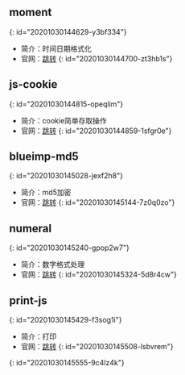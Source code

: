 ## moment
{: id="20201030144629-y3bf334"}

* 简介：时间日期格式化
* 官网：[跳转](http://momentjs.cn/)
{: id="20201030144700-zt3hb1s"}

## js-cookie
{: id="20201030144815-opeqlim"}

* 简介：cookie简单存取操作
* 官网：[跳转](https://www.npmjs.com/package/js-cookie)
{: id="20201030144859-1sfgr0e"}

## blueimp-md5
{: id="20201030145028-jexf2h8"}

* 简介：md5加密
* 官网：[跳转](https://www.npmjs.com/package/blueimp-md5)
{: id="20201030145144-7z0q0zo"}

## numeral
{: id="20201030145240-gpop2w7"}

* 简介：数字格式处理
* 官网：[跳转](http://numeraljs.com/)
{: id="20201030145324-5d8r4cw"}

## print-js
{: id="20201030145429-f3sog1i"}

* 简介：打印
* 官网：[跳转](https://www.npmjs.com/package/print-js)
{: id="20201030145508-lsbvrem"}

{: id="20201030145555-9c4lz4k"}
